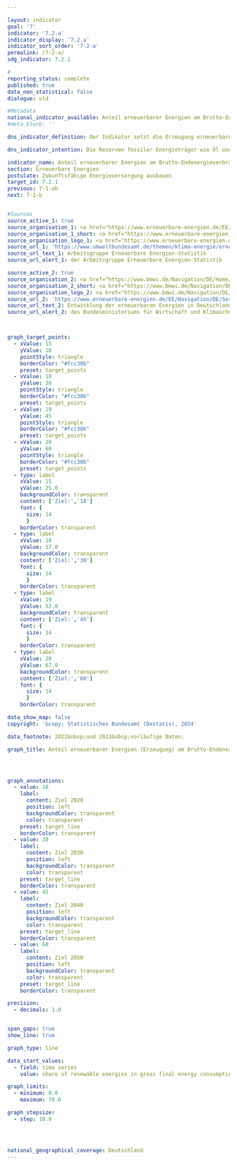 ```yaml
---

layout: indicator        
goal: '7'        
indicator: '7.2.a'        
indicator_display: '7.2.a'        
indicator_sort_order: '7-2-a'        
permalink: /7-2-a/        
sdg_indicator: 7.2.1        

#
reporting_status: complete        
published: true        
data_non_statistical: false        
dialogue: old

#Metadata        
national_indicator_available: Anteil erneuerbarer Energien am Brutto-Endenergieverbrauch  
#meta_blurb: ''      

dns_indicator_definition: Der Indikator setzt die Erzeugung erneuerbarer Energien in Relation zum Brutto-Endenergieverbrauch. Der Brutto-Endenergieverbrauch umfasst den Energieverbrauch beim Letztverbraucher, die Übertragungsverluste sowie den Eigenverbrauch der Energiegewinnungsbereiche.        

dns_indicator_intention: Die Reserven fossiler Energieträger wie Öl und Gas sind begrenzt. Darüber hinaus ist ihre Nutzung mit der Emission von Treibhausgasen verbunden. Ein Umstieg auf erneuerbare Energien, die sich als natürliche Energiequellen ständig regenerieren, verringert die energetisch bedingten Emissionen und folglich das Ausmaß des Klimawandels. Zusätzlich werden die Abhängigkeit von Energieimporten und der Ressourcenverbrauch gemindert sowie technische Innovationen gefördert. Ziel der Bundesregierung ist es daher, den Anteil der erneuerbaren Energien am Brutto-Endenergieverbrauch bis zum Jahr 2020&nbsp;auf 18&nbsp;%, bis 2030&nbsp;auf 30&nbsp;%, bis 2040&nbsp;auf 45&nbsp;% und bis 2050&nbsp;auf 60&nbsp;% zu erhöhen.            

indicator_name: Anteil erneuerbarer Energien am Brutto-Endenergieverbrauch        
section: Erneuerbare Energien        
postulate: Zukunftsfähige Energieversorgung ausbauen        
target_id: 7.2.1        
previous: 7-1-ab        
next: 7-2-b        


#Sources        
source_active_1: true
source_organisation_1: <a href="https://www.erneuerbare-energien.de/EE/Navigation/DE/Service/Erneuerbare_Energien_in_Zahlen/Arbeitsgruppe/arbeitsgruppe_ee.html" target="_blank" onclick="return confirm_alert('der Arbeitsgruppe Erneuerbare Energien-Statistik', 'De')">Arbeitsgruppe Erneuerbare Energien-Statistik</a>
source_organisation_1_short: <a href="https://www.erneuerbare-energien.de/EE/Navigation/DE/Service/Erneuerbare_Energien_in_Zahlen/Arbeitsgruppe/arbeitsgruppe_ee.html" target="_blank" onclick="return confirm_alert('der Arbeitsgruppe Erneuerbare Energien-Statistik', 'De')">Arbeitsgruppe Erneuerbare Energien-Statistik</a>
source_organisation_logo_1: <a href="https://www.erneuerbare-energien.de/EE/Navigation/DE/Service/Erneuerbare_Energien_in_Zahlen/Arbeitsgruppe/arbeitsgruppe_ee.html" target="_blank" onclick="return confirm_alert('der Arbeitsgruppe Erneuerbare Energien-Statistik', 'De')"><img src="https://dnsTestEnvironment.github.io/dns-indicators/public/OrgImgDe/ageestat.png" alt="Arbeitsgruppe Erneuerbare Energien-Statistik" title=" Klicken Sie hier um zur Homepage der Organisation Arbeitsgruppe Erneuerbare Energien-Statistik zu gelangen." style="height:60px; width:148px; border:transparent"/></a>
source_url_1: 'https://www.umweltbundesamt.de/themen/klima-energie/erneuerbare-energien/erneuerbare-energien-in-zahlen/arbeitsgruppe-erneuerbare-energien-statistik'
source_url_text_1: Arbeitsgruppe Erneuerbare Energien-Statistik
source_url_alert_1: der Arbeitsgruppe Erneuerbare Energien-Statistik

source_active_2: true
source_organisation_2: <a href="https://www.bmwi.de/Navigation/DE/Home/home.html" target="_blank" onclick="return confirm_alert('des Bundesministeriums für Wirtschaft und Klimaschutz', 'De')">Bundesministerium für Wirtschaft und Klimaschutz</a>
source_organisation_2_short: <a href="https://www.bmwi.de/Navigation/DE/Home/home.html" target="_blank" onclick="return confirm_alert('des Bundesministeriums für Wirtschaft und Klimaschutz', 'De')">Bundesministerium für Wirtschaft und Klimaschutz</a>
source_organisation_logo_2: <a href="https://www.bmwi.de/Navigation/DE/Home/home.html" target="_blank" onclick="return confirm_alert('des Bundesministeriums für Wirtschaft und Klimaschutz', 'De')"><img src="https://dnsTestEnvironment.github.io/dns-indicators/public/OrgImgDe/bmwk.png" alt="Bundesministerium für Wirtschaft und Klimaschutz" title=" Klicken Sie hier um zur Homepage der Organisation Bundesministerium für Wirtschaft und Klimaschutz zu gelangen." style="height:60px; width:148px; border:transparent"/></a>
source_url_2: 'https://www.erneuerbare-energien.de/EE/Navigation/DE/Service/Erneuerbare_Energien_in_Zahlen/Zeitreihen/zeitreihen.html'
source_url_text_2: Entwicklung der erneuerbaren Energien in Deutschland
source_url_alert_2: des Bundesministeriums für Wirtschaft und Klimaschutz



graph_target_points:
  - xValue: 15
    yValue: 18
    pointStyle: triangle
    borderColor: "#fcc30b"
    preset: target_points
  - xValue: 18
    yValue: 30
    pointStyle: triangle
    borderColor: "#fcc30b"
    preset: target_points
  - xValue: 19
    yValue: 45
    pointStyle: triangle
    borderColor: "#fcc30b"
    preset: target_points
  - xValue: 20
    yValue: 60
    pointStyle: triangle
    borderColor: "#fcc30b"
    preset: target_points
  - type: label
    xValue: 15
    yValue: 25.0
    backgroundColor: transparent
    content: ['Ziel:','18']
    font: {
      size: 14
      }
    borderColor: transparent
  - type: label
    xValue: 18
    yValue: 37.0
    backgroundColor: transparent
    content: ['Ziel:','30']
    font: {
      size: 14
      }
    borderColor: transparent
  - type: label
    xValue: 19
    yValue: 52.0
    backgroundColor: transparent
    content: ['Ziel:','45']
    font: {
      size: 14
      }
    borderColor: transparent
  - type: label
    xValue: 20
    yValue: 67.0
    backgroundColor: transparent
    content: ['Ziel:','60']
    font: {
      size: 14
      }
    borderColor: transparent        

data_show_map: false        
copyright: '&copy; Statistisches Bundesamt (Destatis), 2024'        

data_footnote: 2022&nbsp;und 2023&nbsp;vorläufige Daten.        

graph_title: Anteil erneuerbarer Energien (Erzeugung) am Brutto-Endenergieverbrauch        




graph_annotations:
  - value: 18
    label:
      content: Ziel 2020
      position: left
      backgroundColor: transparent
      color: transparent
    preset: target_line
    borderColor: transparent
  - value: 30
    label:
      content: Ziel 2030
      position: left
      backgroundColor: transparent
      color: transparent
    preset: target_line
    borderColor: transparent
  - value: 45
    label:
      content: Ziel 2040
      position: left
      backgroundColor: transparent
      color: transparent
    preset: target_line
    borderColor: transparent
  - value: 60
    label:
      content: Ziel 2050
      position: left
      backgroundColor: transparent
      color: transparent
    preset: target_line
    borderColor: transparent        

precision:
  - decimals: 1.0


span_gaps: true        
show_line: true        

graph_type: line        

data_start_values:
  - field: time series
    value: share of renewable energies in gross final energy consumption        

graph_limits:
  - minimum: 0.0
    maximum: 70.0        

graph_stepsize:
  - step: 10.0




national_geographical_coverage: Deutschland                
---
```

